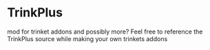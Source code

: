 # TrinkPlus
mod for trinket addons and possibly more?
Feel free to reference the TrinkPlus source while making your own trinkets addons
